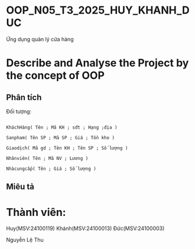 # OOP_N05_T3_2025_HUY_KHANH_DUC

Ứng dụng quản lý cửa hàng

# Describe and Analyse the Project by the concept of OOP

## Phân tích

Đối tượng:

```

KháchHàng( Tên ; Mã KH ; sđt ; Hạng ;địa )

Sanpham( Tên SP ; Mã SP ; Giá ; Tồn kho )

Giaodịch( Mã gd ; Tên KH ; Tên SP ; Số lượng )

Nhânviên( Tên ; Mã NV ; Lương )

Nhàcungcấp( Tên ; Giá ; Số lượng ) 

```
## Miêu tả

# Thành viên:
Huy(MSV:24100119)
Khánh(MSV:24100013)
Đức(MSV:24100003)


Nguyễn Lệ Thu

